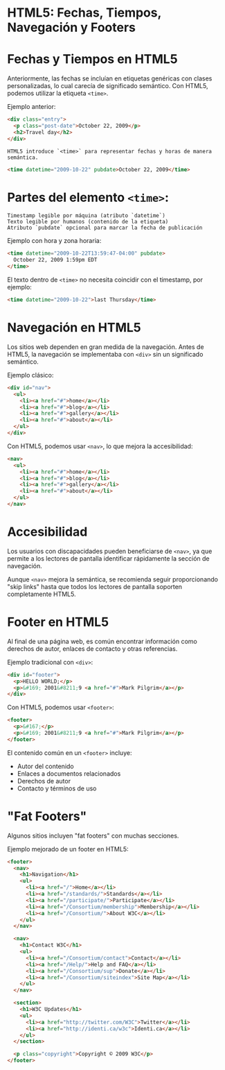 # HTML5: Fechas, Tiempos, Navegación y Footers

# Fechas y Tiempos en HTML5

Anteriormente, las fechas se incluían en etiquetas genéricas con clases personalizadas, lo cual carecía de significado semántico. Con HTML5, podemos utilizar la etiqueta `<time>`.

Ejemplo anterior:

```html
<div class="entry">
  <p class="post-date">October 22, 2009</p>
  <h2>Travel day</h2>
</div>
```

    HTML5 introduce `<time>` para representar fechas y horas de manera semántica.

```html
<time datetime="2009-10-22" pubdate>October 22, 2009</time>
```

# Partes del elemento `<time>`:

    Timestamp legible por máquina (atributo `datetime`)
    Texto legible por humanos (contenido de la etiqueta)
    Atributo `pubdate` opcional para marcar la fecha de publicación

Ejemplo con hora y zona horaria:

```html
<time datetime="2009-10-22T13:59:47-04:00" pubdate>
  October 22, 2009 1:59pm EDT
</time>
```

El texto dentro de `<time>` no necesita coincidir con el timestamp, por ejemplo:

```html
<time datetime="2009-10-22">last Thursday</time>
```

# Navegación en HTML5

Los sitios web dependen en gran medida de la navegación. Antes de HTML5, la navegación se implementaba con `<div>` sin un significado semántico.

Ejemplo clásico:

```html
<div id="nav">
  <ul>
    <li><a href="#">home</a></li>
    <li><a href="#">blog</a></li>
    <li><a href="#">gallery</a></li>
    <li><a href="#">about</a></li>
  </ul>
</div>
```

Con HTML5, podemos usar `<nav>`, lo que mejora la accesibilidad:

```html
<nav>
  <ul>
    <li><a href="#">home</a></li>
    <li><a href="#">blog</a></li>
    <li><a href="#">gallery</a></li>
    <li><a href="#">about</a></li>
  </ul>
</nav>
```

# Accesibilidad

Los usuarios con discapacidades pueden beneficiarse de `<nav>`, ya que permite a los lectores de pantalla identificar rápidamente la sección de navegación.

Aunque `<nav>` mejora la semántica, se recomienda seguir proporcionando "skip links" hasta que todos los lectores de pantalla soporten completamente HTML5.

# Footer en HTML5

Al final de una página web, es común encontrar información como derechos de autor, enlaces de contacto y otras referencias.

Ejemplo tradicional con `<div>`:

```html
<div id="footer">
  <p>HELLO WORLD;</p>
  <p>&#169; 2001&#8211;9 <a href="#">Mark Pilgrim</a></p>
</div>
```

Con HTML5, podemos usar `<footer>`:

```html
<footer>
  <p>&#167;</p>
  <p>&#169; 2001&#8211;9 <a href="#">Mark Pilgrim</a></p>
</footer>
```

El contenido común en un `<footer>` incluye:

- Autor del contenido
- Enlaces a documentos relacionados
- Derechos de autor
- Contacto y términos de uso

# "Fat Footers"

Algunos sitios incluyen "fat footers" con muchas secciones.

Ejemplo mejorado de un footer en HTML5:

```html
<footer>
  <nav>
    <h1>Navigation</h1>
    <ul>
      <li><a href="/">Home</a></li>
      <li><a href="/standards/">Standards</a></li>
      <li><a href="/participate/">Participate</a></li>
      <li><a href="/Consortium/membership">Membership</a></li>
      <li><a href="/Consortium/">About W3C</a></li>
    </ul>
  </nav>

  <nav>
    <h1>Contact W3C</h1>
    <ul>
      <li><a href="/Consortium/contact">Contact</a></li>
      <li><a href="/Help/">Help and FAQ</a></li>
      <li><a href="/Consortium/sup">Donate</a></li>
      <li><a href="/Consortium/siteindex">Site Map</a></li>
    </ul>
  </nav>

  <section>
    <h1>W3C Updates</h1>
    <ul>
      <li><a href="http://twitter.com/W3C">Twitter</a></li>
      <li><a href="http://identi.ca/w3c">Identi.ca</a></li>
    </ul>
  </section>

  <p class="copyright">Copyright © 2009 W3C</p>
</footer>
```
